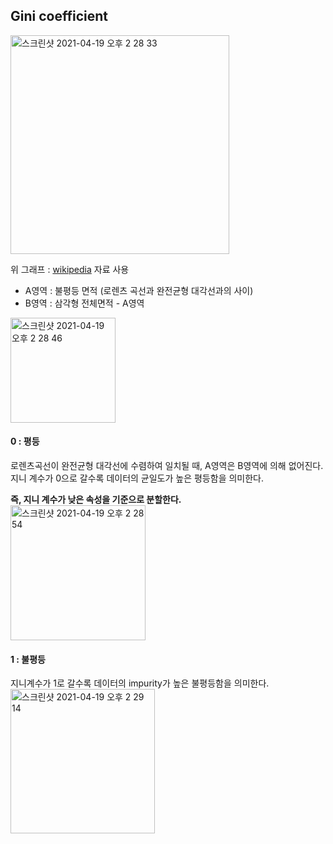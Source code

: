 <h2>Gini coefficient</h2>

<img width="350" alt="스크린샷 2021-04-19 오후 2 28 33" src="https://user-images.githubusercontent.com/54436228/115185916-be126e80-a11b-11eb-9efb-aadfab72859b.png">

위 그래프 : [wikipedia](https://ko.wikipedia.org/wiki/지니_계수) 자료 사용

- A영역 : 불평등 면적 (로렌츠 곡선과 완전균형 대각선과의 사이)
- B영역 : 삼각형 전체면적 - A영역

<img width="168" alt="스크린샷 2021-04-19 오후 2 28 46" src="https://user-images.githubusercontent.com/54436228/115186118-147fad00-a11c-11eb-8b73-0dd7cd4ed744.png">

<h4>0 : 평등</h4>
로렌츠곡선이 완전균형 대각선에 수렴하여 일치될 때, A영역은 B영역에 의해 없어진다.<br>
지니 계수가 0으로 갈수록 데이터의 균일도가 높은 평등함을 의미한다.<br>

**즉, 지니 계수가 낮은 속성을 기준으로 분할한다.**<br>
<img width="216" alt="스크린샷 2021-04-19 오후 2 28 54" src="https://user-images.githubusercontent.com/54436228/115186142-219c9c00-a11c-11eb-8a3d-0ae82ea851fb.png">

<h4>1 : 불평등</h4>
지니계수가 1로 갈수록 데이터의 impurity가 높은 불평등함을 의미한다.<br>
<img width="231" alt="스크린샷 2021-04-19 오후 2 29 14" src="https://user-images.githubusercontent.com/54436228/115186413-9ff93e00-a11c-11eb-8de4-a89c570ea8ed.png">

